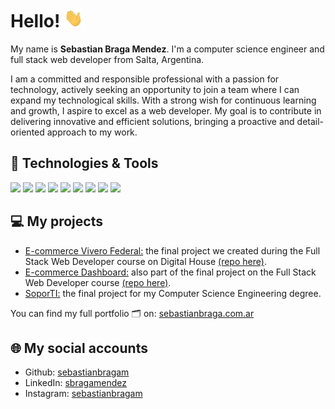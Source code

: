 # Hello! <img src="https://raw.githubusercontent.com/sebastianbragam/sebastianbragam/master/wave.gif" width="30px" height="30px" />

My name is **Sebastian Braga Mendez**. I'm a computer science engineer and full stack web developer from Salta, Argentina. 

I am a committed and responsible professional with a passion for technology, actively seeking an opportunity to join a team where I can expand my technological skills. With a strong wish for continuous learning and growth, I aspire to excel as a web developer. My goal is to contribute in delivering innovative and efficient solutions, bringing a proactive and detail-oriented approach to my work.

## 🔧 Technologies & Tools
![](https://img.shields.io/badge/JavaScript-informational?style=flat&logo=javascript&logoColor=white&color=2bbc8a)
![](https://img.shields.io/badge/NodeJS-informational?style=flat&logo=node.js&logoColor=white&color=2bbc8a)
![](https://img.shields.io/badge/Express-informational?style=flat&logo=express&logoColor=white&color=2bbc8a)
![](https://img.shields.io/badge/HTML-informational?style=flat&logo=HTML5&logoColor=white&color=2bbc8a)
![](https://img.shields.io/badge/CSS-informational?style=flat&logo=css3&logoColor=white&color=2bbc8a)
![](https://img.shields.io/badge/React-informational?style=flat&logo=React&logoColor=white&color=2bbc8a)
![](https://img.shields.io/badge/MySQL-informational?style=flat&logo=MySQL&logoColor=white&color=2bbc8a)
![](https://img.shields.io/badge/MSSQLServer-informational?style=flat&logo=microsoftsqlserver&logoColor=white&color=2bbc8a)
![](https://img.shields.io/badge/APIs-informational?style=flat&logoColor=white&color=2bbc8a)

<!-- end -->

## 💻 My projects
- [E-commerce Vivero Federal:](https://viverofederal.sebastianbraga.com.ar/) the final project we created during the Full Stack Web Developer course on Digital House [(repo here)](https://github.com/sebastianbragam/grupo_10_ViveroFederal). 
- [E-commerce Dashboard:](https://viverofederal-dashboard.sebastianbraga.com.ar/) also part of the final project on the Full Stack Web Developer course [(repo here)](https://github.com/sebastianbragam/grupo_10_ViveroFederal_dashboard).
- [SoporTI:](https://github.com/sebastianbragam/SoporTI) the final project for my Computer Science Engineering degree.

You can find my full portfolio 🗂️ on: [sebastianbraga.com.ar](https://sebastianbraga.com.ar/)

<!-- links to social media icons -->

<!-- links to your social media accounts -->

## 🌐 My social accounts

- Github: [sebastianbragam](https://github.com/sebastianbragam)
- LinkedIn: [sbragamendez](https://www.linkedin.com/in/sbragamendez/)
- Instagram: [sebastianbragam](https://www.instagram.com/sebastianbragam/)


<!-- Resources -->
<!-- Icons: https://simpleicons.org/ -->
<!-- Emojis: https://emojipedia.org/emoji/ -->
<!-- HTML Emojis: https://www.fileformat.info/index.htm -->
<!-- Shields: https://shields.io/ -->
<!-- Awesome GitHub Profile README: https://github.com/abhisheknaiidu/awesome-github-profile-readme -->
